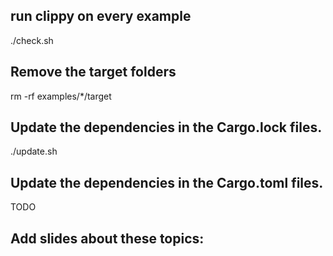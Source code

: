 
## run clippy on every example

./check.sh


## Remove the target folders

rm -rf  examples/*/target


## Update the dependencies in the Cargo.lock files.

./update.sh

## Update the dependencies in the Cargo.toml files.

TODO

## Add slides about these topics:



